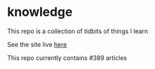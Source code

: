 # knowledge

This repo is a collection of tidbits of things I learn

See the site live [here](https://mark1626.github.io/knowledge/)

This repo currently contains #389 articles
